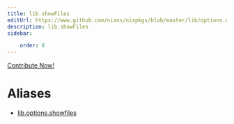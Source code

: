 ```yaml
---
title: lib.showFiles
editUrl: https://www.github.com/nixos/nixpkgs/blob/master/lib/options.nix#L440C15
description: lib.showFiles
sidebar:

    order: 8
---
```


<a href="https://www.github.com/nixos/nixpkgs/blob/master/lib/options.nix#L440C15">Contribute Now!</a>


# Aliases

- [lib.options.showfiles](/nix-doc-comments/reference/lib/options/lib-options-showfiles)


